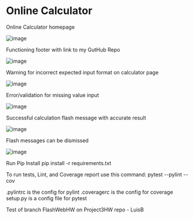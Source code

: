 # Online Calculator

Online Calculator homepage

![image](https://user-images.githubusercontent.com/522095/145614569-cdbb2f8f-566c-48fb-939d-f74a9bfb4ff1.png)

Functioning footer with link to my GutHub Repo

![image](https://user-images.githubusercontent.com/522095/145614849-ff1ff6fb-9ace-4bd3-aff2-a32e7f77a851.png)

Warning for incorrect expected input format on calculator page

![image](https://user-images.githubusercontent.com/522095/145614323-1d287768-07c1-45e0-bfcd-7154414f5bf8.png)

Error/validation for missing value input

![image](https://user-images.githubusercontent.com/522095/145614360-084b5ec9-8d1a-4855-bbbe-edc45ad446a7.png)

Successful calculation flash message with accurate result

![image](https://user-images.githubusercontent.com/522095/145614399-be594097-8a75-43d2-8da2-1940a7262e1e.png)

Flash messages can be dismissed

![image](https://user-images.githubusercontent.com/522095/145614443-348d3b9f-8f34-499c-a385-975ce6cdf190.png)

Run Pip Install
pip install -r requirements.txt

To run tests, Lint, and Coverage report use this command:
pytest  --pylint --cov

.pylintrc is the config for pylint
.coveragerc is the config for coverage
setup.py is a config file for pytest

Test of branch FlashWebHW on Project3HW repo - LuisB
